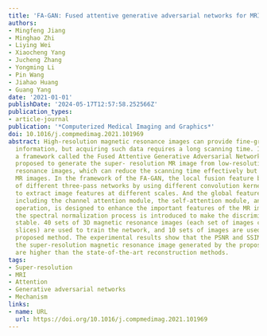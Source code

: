```yaml
---
title: 'FA-GAN: Fused attentive generative adversarial networks for MRI image super-resolution'
authors:
- Mingfeng Jiang
- Minghao Zhi
- Liying Wei
- Xiaocheng Yang
- Jucheng Zhang
- Yongming Li
- Pin Wang
- Jiahao Huang
- Guang Yang
date: '2021-01-01'
publishDate: '2024-05-17T12:57:58.252566Z'
publication_types:
- article-journal
publication: '*Computerized Medical Imaging and Graphics*'
doi: 10.1016/j.compmedimag.2021.101969
abstract: High-resolution magnetic resonance images can provide fine-grained anatomical
  information, but acquiring such data requires a long scanning time. In this paper,
  a framework called the Fused Attentive Generative Adversarial Networks(FA-GAN) is
  proposed to generate the super- resolution MR image from low-resolution magnetic
  resonance images, which can reduce the scanning time effectively but with high resolution
  MR images. In the framework of the FA-GAN, the local fusion feature block, consisting
  of different three-pass networks by using different convolution kernels, is proposed
  to extract image features at different scales. And the global feature fusion module,
  including the channel attention module, the self-attention module, and the fusion
  operation, is designed to enhance the important features of the MR image. Moreover,
  the spectral normalization process is introduced to make the discriminator network
  stable. 40 sets of 3D magnetic resonance images (each set of images contains 256
  slices) are used to train the network, and 10 sets of images are used to test the
  proposed method. The experimental results show that the PSNR and SSIM values of
  the super-resolution magnetic resonance image generated by the proposed FA-GAN method
  are higher than the state-of-the-art reconstruction methods.
tags:
- Super-resolution
- MRI
- Attention
- Generative adversarial networks
- Mechanism
links:
- name: URL
  url: https://doi.org/10.1016/j.compmedimag.2021.101969
---
```

